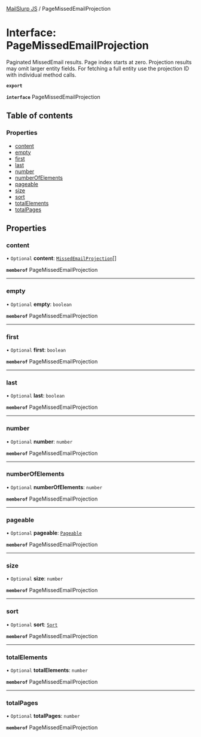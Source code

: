 [MailSlurp JS](../README.md) / PageMissedEmailProjection

# Interface: PageMissedEmailProjection

Paginated MissedEmail results. Page index starts at zero. Projection results may omit larger entity fields. For fetching a full entity use the projection ID with individual method calls.

**`export`**

**`interface`** PageMissedEmailProjection

## Table of contents

### Properties

- [content](PageMissedEmailProjection.md#content)
- [empty](PageMissedEmailProjection.md#empty)
- [first](PageMissedEmailProjection.md#first)
- [last](PageMissedEmailProjection.md#last)
- [number](PageMissedEmailProjection.md#number)
- [numberOfElements](PageMissedEmailProjection.md#numberofelements)
- [pageable](PageMissedEmailProjection.md#pageable)
- [size](PageMissedEmailProjection.md#size)
- [sort](PageMissedEmailProjection.md#sort)
- [totalElements](PageMissedEmailProjection.md#totalelements)
- [totalPages](PageMissedEmailProjection.md#totalpages)

## Properties

### content

• `Optional` **content**: [`MissedEmailProjection`](MissedEmailProjection.md)[]

**`memberof`** PageMissedEmailProjection

___

### empty

• `Optional` **empty**: `boolean`

**`memberof`** PageMissedEmailProjection

___

### first

• `Optional` **first**: `boolean`

**`memberof`** PageMissedEmailProjection

___

### last

• `Optional` **last**: `boolean`

**`memberof`** PageMissedEmailProjection

___

### number

• `Optional` **number**: `number`

**`memberof`** PageMissedEmailProjection

___

### numberOfElements

• `Optional` **numberOfElements**: `number`

**`memberof`** PageMissedEmailProjection

___

### pageable

• `Optional` **pageable**: [`Pageable`](Pageable.md)

**`memberof`** PageMissedEmailProjection

___

### size

• `Optional` **size**: `number`

**`memberof`** PageMissedEmailProjection

___

### sort

• `Optional` **sort**: [`Sort`](Sort.md)

**`memberof`** PageMissedEmailProjection

___

### totalElements

• `Optional` **totalElements**: `number`

**`memberof`** PageMissedEmailProjection

___

### totalPages

• `Optional` **totalPages**: `number`

**`memberof`** PageMissedEmailProjection
